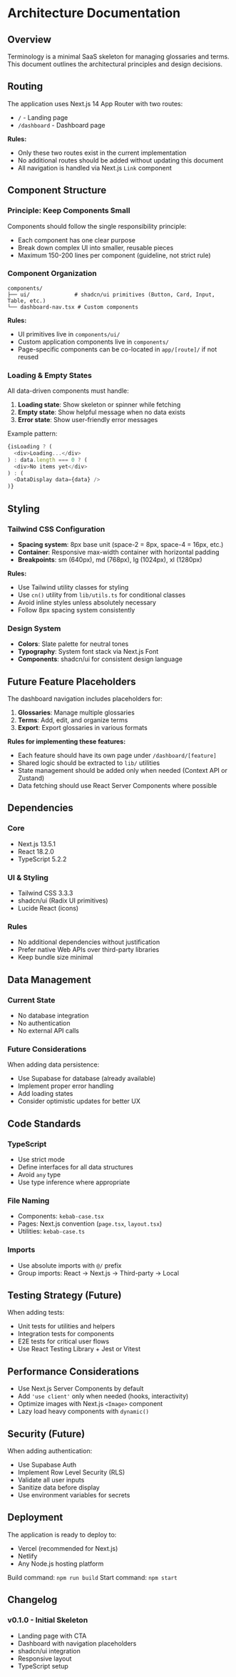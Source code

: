 # Architecture Documentation

## Overview

Terminology is a minimal SaaS skeleton for managing glossaries and terms. This document outlines the architectural principles and design decisions.

## Routing

The application uses Next.js 14 App Router with two routes:

- `/` - Landing page
- `/dashboard` - Dashboard page

**Rules:**
- Only these two routes exist in the current implementation
- No additional routes should be added without updating this document
- All navigation is handled via Next.js `Link` component

## Component Structure

### Principle: Keep Components Small

Components should follow the single responsibility principle:

- Each component has one clear purpose
- Break down complex UI into smaller, reusable pieces
- Maximum 150-200 lines per component (guideline, not strict rule)

### Component Organization

```
components/
├── ui/              # shadcn/ui primitives (Button, Card, Input, Table, etc.)
└── dashboard-nav.tsx # Custom components
```

**Rules:**
- UI primitives live in `components/ui/`
- Custom application components live in `components/`
- Page-specific components can be co-located in `app/[route]/` if not reused

### Loading & Empty States

All data-driven components must handle:

1. **Loading state**: Show skeleton or spinner while fetching
2. **Empty state**: Show helpful message when no data exists
3. **Error state**: Show user-friendly error messages

Example pattern:
```typescript
{isLoading ? (
  <div>Loading...</div>
) : data.length === 0 ? (
  <div>No items yet</div>
) : (
  <DataDisplay data={data} />
)}
```

## Styling

### Tailwind CSS Configuration

- **Spacing system**: 8px base unit (space-2 = 8px, space-4 = 16px, etc.)
- **Container**: Responsive max-width container with horizontal padding
- **Breakpoints**: sm (640px), md (768px), lg (1024px), xl (1280px)

**Rules:**
- Use Tailwind utility classes for styling
- Use `cn()` utility from `lib/utils.ts` for conditional classes
- Avoid inline styles unless absolutely necessary
- Follow 8px spacing system consistently

### Design System

- **Colors**: Slate palette for neutral tones
- **Typography**: System font stack via Next.js Font
- **Components**: shadcn/ui for consistent design language

## Future Feature Placeholders

The dashboard navigation includes placeholders for:

1. **Glossaries**: Manage multiple glossaries
2. **Terms**: Add, edit, and organize terms
3. **Export**: Export glossaries in various formats

**Rules for implementing these features:**
- Each feature should have its own page under `/dashboard/[feature]`
- Shared logic should be extracted to `lib/` utilities
- State management should be added only when needed (Context API or Zustand)
- Data fetching should use React Server Components where possible

## Dependencies

### Core
- Next.js 13.5.1
- React 18.2.0
- TypeScript 5.2.2

### UI & Styling
- Tailwind CSS 3.3.3
- shadcn/ui (Radix UI primitives)
- Lucide React (icons)

### Rules
- No additional dependencies without justification
- Prefer native Web APIs over third-party libraries
- Keep bundle size minimal

## Data Management

### Current State
- No database integration
- No authentication
- No external API calls

### Future Considerations
When adding data persistence:
- Use Supabase for database (already available)
- Implement proper error handling
- Add loading states
- Consider optimistic updates for better UX

## Code Standards

### TypeScript
- Use strict mode
- Define interfaces for all data structures
- Avoid `any` type
- Use type inference where appropriate

### File Naming
- Components: `kebab-case.tsx`
- Pages: Next.js convention (`page.tsx`, `layout.tsx`)
- Utilities: `kebab-case.ts`

### Imports
- Use absolute imports with `@/` prefix
- Group imports: React → Next.js → Third-party → Local

## Testing Strategy (Future)

When adding tests:
- Unit tests for utilities and helpers
- Integration tests for components
- E2E tests for critical user flows
- Use React Testing Library + Jest or Vitest

## Performance Considerations

- Use Next.js Server Components by default
- Add `'use client'` only when needed (hooks, interactivity)
- Optimize images with Next.js `<Image>` component
- Lazy load heavy components with `dynamic()`

## Security (Future)

When adding authentication:
- Use Supabase Auth
- Implement Row Level Security (RLS)
- Validate all user inputs
- Sanitize data before display
- Use environment variables for secrets

## Deployment

The application is ready to deploy to:
- Vercel (recommended for Next.js)
- Netlify
- Any Node.js hosting platform

Build command: `npm run build`
Start command: `npm start`

## Changelog

### v0.1.0 - Initial Skeleton
- Landing page with CTA
- Dashboard with navigation placeholders
- shadcn/ui integration
- Responsive layout
- TypeScript setup
